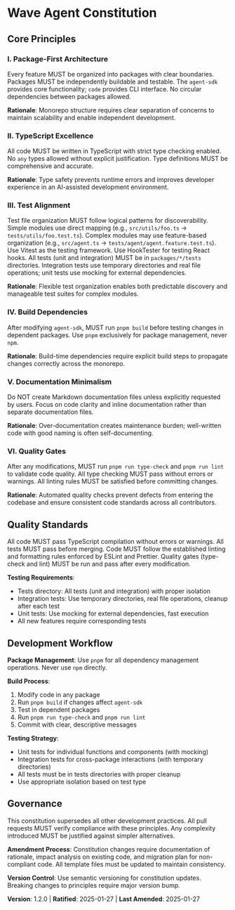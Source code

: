 <!--
Sync Impact Report:
- Version change: 1.0.0 → 1.2.0
- Added principles: VI. Quality Gates (new principle requiring type-check and lint)
- Modified principles: III. Test Alignment (refined to allow feature-based organization for complex modules)
- Modified sections: Quality Standards (expanded to include pre-commit requirements)
- Templates requiring updates: ✅ plan-template.md, spec-template.md, tasks-template.md all align with existing standards
- Follow-up TODOs: None - all placeholders filled
-->

# Wave Agent Constitution

## Core Principles

### I. Package-First Architecture
Every feature MUST be organized into packages with clear boundaries. Packages MUST be independently buildable and testable. The `agent-sdk` provides core functionality; `code` provides CLI interface. No circular dependencies between packages allowed.

**Rationale**: Monorepo structure requires clear separation of concerns to maintain scalability and enable independent development.

### II. TypeScript Excellence
All code MUST be written in TypeScript with strict type checking enabled. No `any` types allowed without explicit justification. Type definitions MUST be comprehensive and accurate.

**Rationale**: Type safety prevents runtime errors and improves developer experience in an AI-assisted development environment.

### III. Test Alignment
Test file organization MUST follow logical patterns for discoverability. Simple modules use direct mapping (e.g., `src/utils/foo.ts` → `tests/utils/foo.test.ts`). Complex modules may use feature-based organization (e.g., `src/agent.ts` → `tests/agent/agent.feature.test.ts`). Use Vitest as the testing framework. Use HookTester for testing React hooks. All tests (unit and integration) MUST be in `packages/*/tests` directories. Integration tests use temporary directories and real file operations; unit tests use mocking for external dependencies.

**Rationale**: Flexible test organization enables both predictable discovery and manageable test suites for complex modules.

### IV. Build Dependencies
After modifying `agent-sdk`, MUST run `pnpm build` before testing changes in dependent packages. Use `pnpm` exclusively for package management, never `npm`.

**Rationale**: Build-time dependencies require explicit build steps to propagate changes correctly across the monorepo.

### V. Documentation Minimalism
Do NOT create Markdown documentation files unless explicitly requested by users. Focus on code clarity and inline documentation rather than separate documentation files.

**Rationale**: Over-documentation creates maintenance burden; well-written code with good naming is often self-documenting.

### VI. Quality Gates
After any modifications, MUST run `pnpm run type-check` and `pnpm run lint` to validate code quality. All type checking MUST pass without errors or warnings. All linting rules MUST be satisfied before committing changes.

**Rationale**: Automated quality checks prevent defects from entering the codebase and ensure consistent code standards across all contributors.

## Quality Standards

All code MUST pass TypeScript compilation without errors or warnings. All tests MUST pass before merging. Code MUST follow the established linting and formatting rules enforced by ESLint and Prettier. Quality gates (type-check and lint) MUST be run and pass after every modification.

**Testing Requirements**: 
- Tests directory: All tests (unit and integration) with proper isolation
- Integration tests: Use temporary directories, real file operations, cleanup after each test
- Unit tests: Use mocking for external dependencies, fast execution
- All new features require corresponding tests

## Development Workflow

**Package Management**: Use `pnpm` for all dependency management operations. Never use `npm` directly.

**Build Process**: 
1. Modify code in any package
2. Run `pnpm build` if changes affect `agent-sdk`
3. Test in dependent packages
4. Run `pnpm run type-check` and `pnpm run lint`
5. Commit with clear, descriptive messages

**Testing Strategy**:
- Unit tests for individual functions and components (with mocking)
- Integration tests for cross-package interactions (with temporary directories)
- All tests must be in tests directories with proper cleanup
- Use appropriate isolation based on test type

## Governance

This constitution supersedes all other development practices. All pull requests MUST verify compliance with these principles. Any complexity introduced MUST be justified against simpler alternatives.

**Amendment Process**: Constitution changes require documentation of rationale, impact analysis on existing code, and migration plan for non-compliant code. All template files must be updated to maintain consistency.

**Version Control**: Use semantic versioning for constitution updates. Breaking changes to principles require major version bump.

**Version**: 1.2.0 | **Ratified**: 2025-01-27 | **Last Amended**: 2025-01-27